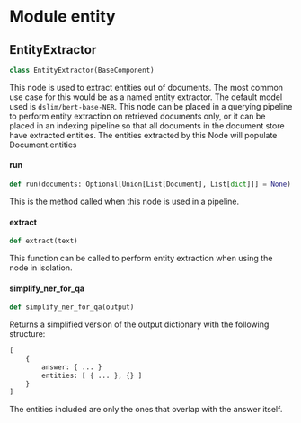 <a id="entity"></a>

# Module entity

<a id="entity.EntityExtractor"></a>

## EntityExtractor

```python
class EntityExtractor(BaseComponent)
```

This node is used to extract entities out of documents.
The most common use case for this would be as a named entity extractor.
The default model used is `dslim/bert-base-NER`.
This node can be placed in a querying pipeline to perform entity extraction on retrieved documents only,
or it can be placed in an indexing pipeline so that all documents in the document store have extracted entities.
The entities extracted by this Node will populate Document.entities

<a id="entity.EntityExtractor.run"></a>

#### run

```python
def run(documents: Optional[Union[List[Document], List[dict]]] = None) -> Tuple[Dict, str]
```

This is the method called when this node is used in a pipeline.

<a id="entity.EntityExtractor.extract"></a>

#### extract

```python
def extract(text)
```

This function can be called to perform entity extraction when using the node in isolation.

<a id="entity.simplify_ner_for_qa"></a>

#### simplify\_ner\_for\_qa

```python
def simplify_ner_for_qa(output)
```

Returns a simplified version of the output dictionary
with the following structure:

```python
[
    {
        answer: { ... }
        entities: [ { ... }, {} ]
    }
]
```
The entities included are only the ones that overlap with
the answer itself.

